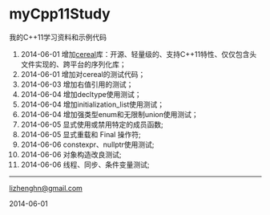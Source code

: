 myCpp11Study
============

我的C++11学习资料和示例代码

1. 2014-06-01 增加[cereal](http://uscilab.github.io/cereal/index.html)库：开源、轻量级的、支持C++11特性、仅仅包含头文件实现的、跨平台的序列化库；
2.  2014-06-01 增加对cereal的测试代码；
3.  2014-06-03 增加右值引用的测试；
4.  2014-06-04 增加decltype使用测试；
5.  2014-06-04 增加initialization_list使用测试；
6.  2014-06-04 增加强类型enum和无限制union使用测试；
7.  2014-06-05 显式使用或禁用特定的成员函数;
8.  2014-06-05 显式重载和 Final 操作符;
9.  2014-06-06 constexpr、nullptr使用测试;
10. 2014-06-06 对象构造改良测试;
11. 2014-06-06 线程、同步、条件变量测试;


****
lizhenghn@gmail.com

2014-06-01